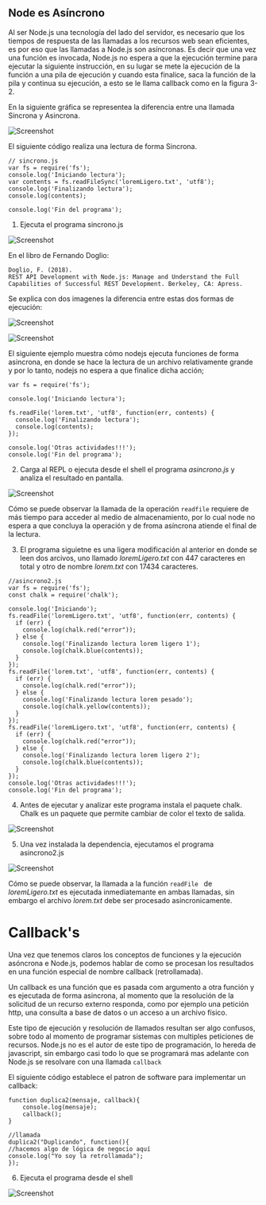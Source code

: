 ## Node es Asíncrono
Al ser Node.js una tecnología del lado del servidor, es necesario que los tiempos de respuesta de las llamadas a los recursos web sean eficientes, es por eso que las llamadas a Node.js son asíncronas. Es decir que una vez una función es invocada, Node.js no espera a que la ejecución termine para ejecutar la siguiente instrucción, en su lugar se mete la ejecución de la función a una pila de ejecución y cuando esta finalice, saca la función de la pila y continua su ejecución, a esto se le llama callback como en la figura 3-2.

En la siguiente gráfica se representea la diferencia entre una llamada Sincrona y Asincrona.

![Screenshot](image1.png)

El siguiente código  realiza una lectura de forma Sincrona.

```
// sincrono.js
var fs = require('fs');
console.log('Iniciando lectura');
var contents = fs.readFileSync('loremLigero.txt', 'utf8');
console.log('Finalizando lectura');
console.log(contents);

console.log('Fin del programa');

```

1. Ejecuta el programa sincrono.js

![Screenshot](image5.png)


En el libro de Fernando Doglio:
```
Doglio, F. (2018).
REST API Development with Node.js: Manage and Understand the Full Capabilities of Successful REST Development. Berkeley, CA: Apress.

```
Se explica con dos imagenes la diferencia entre estas dos formas de ejecución:

![Screenshot](image2.png)

![Screenshot](image3.png)

El siguiente ejemplo muestra cómo nodejs ejecuta funciones de forma asincrona, en donde se hace la lectura de un archivo relativamente grande y por lo tanto, nodejs no espera a que finalice dicha acción;

```
var fs = require('fs');

console.log('Iniciando lectura');

fs.readFile('lorem.txt', 'utf8', function(err, contents) {
  console.log('Finalizando lectura');
  console.log(contents);
});

console.log('Otras actividades!!!');
console.log('Fin del programa');

```
2. Carga al REPL o ejecuta desde el shell el programa *asincrono.js* y analiza el resultado en pantalla.

![Screenshot](image4.png)

Cómo se puede observar la llamada de la operación ``` readfile ``` requiere de más tiempo para acceder al medio de almacenamiento, por lo cual node no espera a que concluya la operación y de froma asíncrona atiende el final de la lectura.



3. El programa siguietne es una ligera modificación al anterior en donde se leen dos arcivos, uno llamado *loremLigero.txt* con 447 caracteres en total y otro de nombre *lorem.txt* con 17434 caracteres.

```
//asincrono2.js
var fs = require('fs');
const chalk = require('chalk');

console.log('Iniciando');
fs.readFile('loremLigero.txt', 'utf8', function(err, contents) {
  if (err) {
    console.log(chalk.red("error"));
  } else {
    console.log('Finalizando lectura lorem ligero 1');
    console.log(chalk.blue(contents));
  }
});
fs.readFile('lorem.txt', 'utf8', function(err, contents) {
  if (err) {
    console.log(chalk.red("error"));
  } else {
    console.log('Finalizando lectura lorem pesado');
    console.log(chalk.yellow(contents));
  }
});
fs.readFile('loremLigero.txt', 'utf8', function(err, contents) {
  if (err) {
    console.log(chalk.red("error"));
  } else {
    console.log('Finalizando lectura lorem ligero 2');
    console.log(chalk.blue(contents));
  }
});
console.log('Otras actividades!!!');
console.log('Fin del programa');
```
4. Antes de ejecutar y analizar este programa instala el paquete chalk. Chalk es un paquete que permite cambiar de color el texto de salida.


![Screenshot](image6.png)

5. Una vez instalada la dependencia, ejecutamos el programa asincrono2.js

![Screenshot](image7.png)

Cómo se puede observar, la llamada a la función ```readFile ``` de *loremLigero.txt* es ejecutada inmediatemante en ambas llamadas, sin embargo el archivo *lorem.txt* debe ser procesado asincronicamente.


# Callback's

Una vez que tenemos claros los conceptos de funciones y la ejecución asóncrona e Node.js, podemos hablar de como se procesan los resultados en una función especial de nombre callback (retrollamada).

Un callback es una función que es pasada com argumento a otra función y es ejecutada de forma asincrona, al  momento que la resolución de la solicitud de un recurso externo responda, como por ejemplo una petición http, una consulta a base de datos o un acceso a un archivo físico.

Este tipo de ejecución y resolución de llamados resultan ser algo confusos, sobre todo  al momento de programar sistemas con multiples peticiones de recursos. Node.js no es el autor de este tipo  de programación, lo hereda de javascript, sin embargo casi todo lo que se programará mas adelante con Node.js se resolvare con una llamada ``` callback ```

El siguiente código establece el patron de software para implementar un callback:

```
function duplica2(mensaje, callback){
    console.log(mensaje);
    callback();
}

//llamada
duplica2("Duplicando", function(){
//hacemos algo de lógica de negocio aquí
console.log("Yo soy la retrollamada");
});

```

6. Ejecuta el programa desde el shell

![Screenshot](image8.png)
